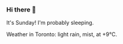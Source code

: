 ### Hi there :wave:

It's Sunday! I'm probably sleeping.

Weather in Toronto: light rain, mist, at +9°C.
